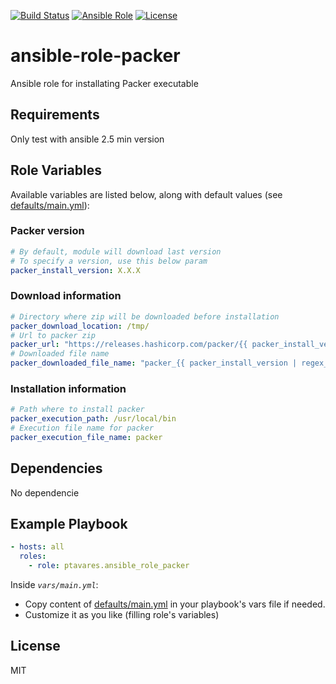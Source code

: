 [![Build Status](https://img.shields.io/travis/ptavares/ansible-role-packer/master.svg?style=flat-square)](https://travis-ci.org/ptavares/ansible-role-packer)
[![Ansible Role](https://img.shields.io/ansible/role/29415.svg)](https://galaxy.ansible.com/ptavares/ansible-role-packer)
[![License](https://img.shields.io/badge/license-MIT-brightgreen.svg?style=flat-square)](https://github.com/ptavares/ansible-role-packer/blob/master/LICENSE)

ansible-role-packer
=========

Ansible role for installating Packer executable

Requirements
------------

Only test with ansible 2.5 min version

Role Variables
--------------
Available variables are listed below, along with default values (see [defaults/main.yml](https://github.com/ptavares/ansible-role-packer/blob/master/defaults/main.yml)):

### Packer version 

```yaml
# By default, module will download last version
# To specify a version, use this below param
packer_install_version: X.X.X
```
### Download information

```yaml
# Directory where zip will be downloaded before installation
packer_download_location: /tmp/
# Url to packer zip
packer_url: "https://releases.hashicorp.com/packer/{{ packer_install_version | regex_replace('^v', '') }}/packer_{{ packer_install_version | regex_replace('^v', '') }}_linux_amd64.zip"
# Downloaded file name
packer_downloaded_file_name: "packer_{{ packer_install_version | regex_replace('^v', '') }}_linux_amd64.zip"
```

### Installation information

```yaml
# Path where to install packer
packer_execution_path: /usr/local/bin
# Execution file name for packer
packer_execution_file_name: packer
```

Dependencies
------------

No dependencie

Example Playbook
----------------

```yaml
- hosts: all
  roles:
    - role: ptavares.ansible_role_packer
```
Inside *`vars/main.yml`*:
- Copy content of [defaults/main.yml](https://github.com/ptavares/ansible-role-packer/blob/master/defaults/main.yml) in your playbook's vars file if needed.
- Customize it as you like (filling role's variables)

License
-------

MIT
